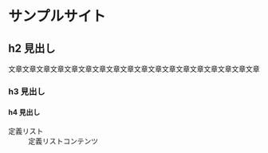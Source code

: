 # サンプルサイト

<div class="entry-content">
  <h2>h2 見出し</h2>
  <p>文章文章文章文章文章文章文章文章文章文章文章文章文章文章文章文章文章文章</p>
  <h3>h3 見出し</h3>
  <h4>h4 見出し</h4>
  <dl>
    <dt>定義リスト</dt>
    <dd>定義リストコンテンツ</dd>
</div>
